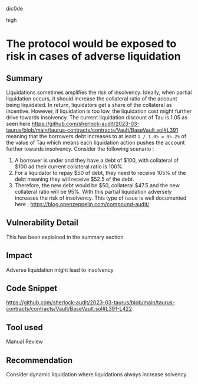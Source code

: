 dic0de

high

# The protocol would be exposed to risk in cases of adverse liquidation

## Summary
Liquidations sometimes amplifies the risk of insolvency. Ideally, when partial liquidation occurs, it should increase the collateral ratio of the account being liquidated. In return, liquidators get a share of the collateral as incentive. However, if liquidation is too low, the liquidation cost might further drive towards insolvency. 
The current liquidation discount of Tau is 1.05 as seen here https://github.com/sherlock-audit/2023-03-taurus/blob/main/taurus-contracts/contracts/Vault/BaseVault.sol#L391 meaning that the borrowers debt increases to at least `1 / 1.05 = 95.2%` of the value of Tau which means each liquidation action pushes the account further towards insolvency. 
Consider the following scenario :
1. A borrower is under and they have a debt of $100, with collateral of $100 ad their current collateral ratio is 100%.
2.  For a liquidator to repay $50 of debt, they need to receive 105% of the debt meaning they will receive $52.5 of the debt. 
3. Therefore, the new debt would be $50, collateral  $47.5 and the new collateral ratio  will be 95%.
With this partial liquidation adversely increases the risk of insolvency. 
This type of issue is well documented here ; https://blog.openzeppelin.com/compound-audit/
## Vulnerability Detail
This has been explained in the summary section
## Impact
Adverse liquidation might lead to insolvency
## Code Snippet
https://github.com/sherlock-audit/2023-03-taurus/blob/main/taurus-contracts/contracts/Vault/BaseVault.sol#L391-L422
## Tool used

Manual Review

## Recommendation
Consider dynamic liquidation where liquidations always increase solvency.